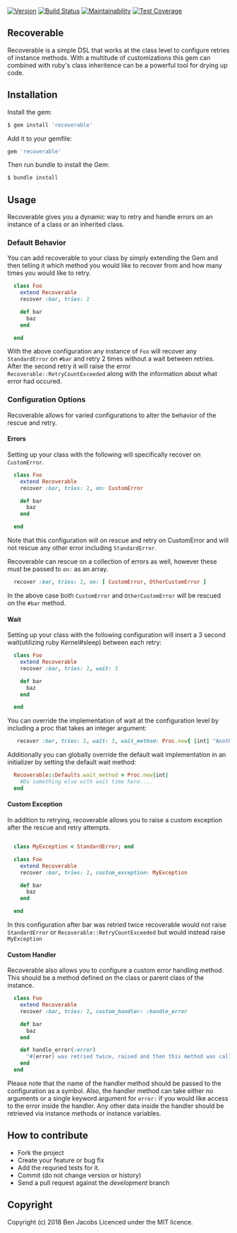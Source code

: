 [![Version      ](https://img.shields.io/gem/v/recoverable.svg?maxAge=2592000)](https://rubygems.org/gems/recoverable)
[![Build Status ](https://travis-ci.com/Benjaminpjacobs/ship_station.svg)](https://travis-ci.com/Benjaminpjacobs/recoverable)
[![Maintainability](https://api.codeclimate.com/v1/badges/dd436c45c8a52dc8c13c/maintainability)](https://codeclimate.com/github/Benjaminpjacobs/recoverable/maintainability)
[![Test Coverage](https://api.codeclimate.com/v1/badges/dd436c45c8a52dc8c13c/test_coverage)](https://codeclimate.com/github/Benjaminpjacobs/recoverable/test_coverage)

## Recoverable

Recoverable is a simple DSL that works at the class level to configure retries of instance methods. With a multitude of customizations this gem can combined with ruby's class inheritence can be a powerful tool for drying up code.

## Installation

Install the gem: 

```sh
$ gem install 'recoverable'
```

Add it to your gemfile:

```ruby
gem 'recoverable'
```

Then run bundle to install the Gem:

```sh
$ bundle install
```

## Usage

Recoverable gives you a dynamic way to retry and handle errors on an instance of a class or an inherited class.

### Default Behavior

You can add recoverable to your class by simply extending the Gem and then telling it which method you would like to recover from and how many times you would like to retry.

```ruby
  class Foo
    extend Recoverable
    recover :bar, tries: 2

    def bar
      baz
    end

  end
```
With the above configuration any instance of `Foo` will recover any `StandardError` on `#bar` and retry 2 times without a wait between retries. After the second retry it will raise the error `Recoverable::RetryCountExceeded` along with the information about what error had occured.

### Configuration Options

Recoverable allows for varied configurations to alter the behavior of the rescue and retry.

#### Errors

Setting up your class with the following will specifically recover on `CustomError`.

```ruby
  class Foo
    extend Recoverable
    recover :bar, tries: 2, on: CustomError

    def bar
      baz
    end

  end
```
Note that this configuration will on rescue and retry on CustomError and will not rescue any other error including `StandardError`.

Recoverable can rescue on a collection of errors as well, however these must be passed to `on:` as an array.

```ruby
  recover :bar, tries: 2, on: [ CustomError, OtherCustomError ]
```
In the above case both `CustomError` and `OtherCustomError` will be rescued on the `#bar` method.

#### Wait

Setting up your class with the following configuration will insert a 3 second wait(utilizing ruby Kernel#sleep) between each retry:

```ruby
  class Foo
    extend Recoverable
    recover :bar, tries: 2, wait: 3

    def bar
      baz
    end

  end
```

You can override the implementation of wait at the configuration level by including a proc that takes an integer argument:
```ruby
   recover :bar, tries: 2, wait: 3, wait_method: Proc.new{ |int| "Another implementation utilizing wait time" }
```

Additionally you can globally override the default wait implementation in an initializer by setting the default wait method:
```ruby
  Recoverable::Defaults.wait_method = Proc.new|int| 
    #Do something else with wait time here....
  end
```

#### Custom Exception

In addition to retrying, recoverable allows you to raise a custom exception after the rescue and retry attempts.

```ruby

  class MyException < StandardError; end

  class Foo
    extend Recoverable
    recover :bar, tries: 2, custom_exception: MyException

    def bar
      baz
    end

  end
```

In this configuration after bar was retried twice recoverable would not raise `StandardError` or `Recoverable::RetryCountExceeded` but would instead raise `MyException`

#### Custom Handler

Recoverable also allows you to configure a custom error handling method. This should be a method defined on the class or parent class of the instance.

```ruby
  class Foo
    extend Recoverable
    recover :bar, tries: 2, custom_handler: :handle_error

    def bar
      baz
    end

    def handle_error(:error)
      "#{error} was retried twice, raised and then this method was called."
    end
  end
```

Please note that the name of the handler method should be passed to the configuration as a symbol. Also, the handler method can take either no arguments or a single keyword argument for `error:` if you would like access to the error inside the handler. Any other data inside the handler should be retrieved via instance methods or instance variables.


## How to contribute

* Fork the project
* Create your feature or bug fix
* Add the requried tests for it.
* Commit (do not change version or history)
* Send a pull request against the *development* branch

## Copyright
Copyright (c) 2018 Ben Jacobs
Licenced under the MIT licence.

